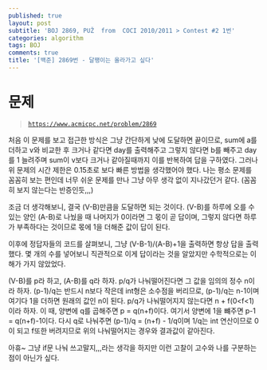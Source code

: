 ```yaml
---
published: true
layout: post
subtitle: 'BOJ 2869, PUŽ  from  COCI 2010/2011 > Contest #2 1번'
categories: algorithm
tags: BOJ
comments: true
title: '[백준] 2869번 - 달팽이는 올라가고 싶다'
---
```

# 문제
> [`https://www.acmicpc.net/problem/2869`](https://www.acmicpc.net/problem/2869)

처음 이 문제를 보고 접근한 방식은 그냥 간단하게 낮에 도달하면 끝이므로, sum에 a를 더하고 v와 비교한 후 크거나 같다면 day를 출력해주고 그렇지 않다면 b를 빼주고 day를 1 늘려주며 sum이 v보다 크거나 같아질때까지 이를 반복하여 답을 구하였다. 그러나 위 문제의 시간 제한은 0.15초로 보다 빠른 방법을 생각했어야 했다. 나는 평소 문제를 꼼꼼히 보는 편인데 너무 쉬운 문제를 만나 그냥 아무 생각 없이 지나갔던거 같다. (꼼꼼히 보지 않는다는 반증인듯,,,)
<script src="https://gist.github.com/sundongkim-dev/5c72573c668099c230667874ff1a4de7.js"></script>

조금 더 생각해보니, 결국 (V-B)만큼을 도달하면 되는 것이다. (V-B)를 하루에 오를 수 있는 양인 (A-B)로 나눴을 때 나머지가 0이라면 그 몫이 곧 답이며, 그렇지 않다면 하루가 부족하다는 것이므로 몫에 1을 더해준 값이 답이 된다.

이후에 정답자들의 코드를 살펴보니, 그냥 (V-B-1)/(A-B)+1을 출력하면 항상 답을 출력했다.
몇 개의 수를 넣어보니 직관적으로 이게 답이라는 것을 알았지만 수학적으로는 이해가 가지 않았었다.

(V-B)를 p라 하고, (A-B)를 q라 하자. 
p/q가 나눠떨어진다면 그 값을 임의의 정수 n이라 하자. (p-1)/q는 반드시 n보다 작은데 int형은 소수점을 버리므로, (p-1)/q는 n-1이며 여기다 1을 더하면 원래의 값인 n이 된다.
p/q가 나눠떨어지지 않는다면 n + f(0<f<1)이라 하자. 이 때, 양변에 q를 곱해주면 p = q(n+f)이다. 여기서 양변에 1을 뺴주면 p-1 = q(n+f)-1이다. 다시 q로 나눠주면 (p-1)/q = (n+f) - 1/q이며 1/q는 int 연산이므로 0이 되고 f또한 버려지므로 위의 나눠떨어지는 경우와 결과값이 같아진다. 

아휴~ 그냥 if문 나눠 쓰고말지,,,라는 생각을 하지만 이런 고찰이 고수와 나를 구분하는 점이 아닌가 싶다.

<script src="https://gist.github.com/sundongkim-dev/fefde2ad76f15fd952151ea2087322e7.js"></script>
